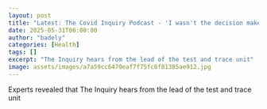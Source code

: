 ```yaml
---
layout: post
title: "Latest: The Covid Inquiry Podcast - 'I wasn't the decision maker'"
date: 2025-05-31T06:00:00
author: "badely"
categories: [Health]
tags: []
excerpt: "The Inquiry hears from the lead of the test and trace unit"
image: assets/images/a7a59cc6470eaf7f75fc6f81385ae912.jpg
---
```


Experts revealed that The Inquiry hears from the lead of the test and trace unit


